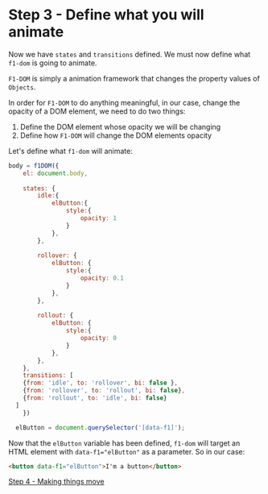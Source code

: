 # Step 3 - Define what you will animate

Now we have `states` and `transitions` defined. We must now define what `f1-dom` is going to animate.

`F1-DOM` is simply a animation framework that changes the property values of `Objects`. 

In order for `F1-DOM` to do anything meaningful, in our case, change the opacity of a DOM element, we need to do two things:

1. Define the DOM element whose opacity we will be changing
2. Define how `F1-DOM` will change the DOM elements opacity

Let's define what `f1-dom` will animate:

```javascript
body = f1DOM({
	el: document.body,
	
	states: {
		idle:{
			elButton:{
				style:{
					opacity: 1
				}
			},
		},
		
		rollover: {
			elButton: {
				style:{
					opacity: 0.1
				}
			},
		},
		
		rollout: {
			elButton: {
				style:{
					opacity: 0
				}
			},
		},
	},
	transitions: [
    {from: 'idle', to: 'rollover', bi: false },
	{from: 'rollover', to: 'rollout', bi: false},
	{from: 'rollout', to: 'idle', bi: false}
  ]
	})

  elButton = document.querySelector('[data-f1]');
```

Now that the `elButton` variable has been defined, `f1-dom` will target an HTML element with `data-f1="elButton"` as a parameter. So in our case:

```HTML
<button data-f1="elButton">I'm a button</button>
```

[Step 4 - Making things move](step4.md)
